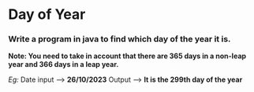 # Day of Year

### Write a program in java to find which day of the year it is.

**Note: You need to take in account that there are 365 days in a non-leap year and 366 days in a leap year.**

*Eg:* Date input --> **26/10/2023**
      Output --> **It is the 299th day of the year**

